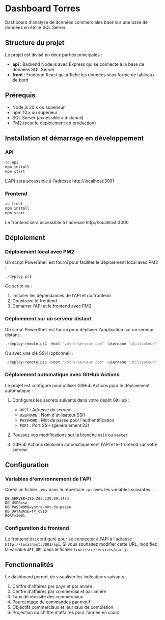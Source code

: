 # Dashboard Torres

Dashboard d'analyse de données commerciales basé sur une base de données en étoile SQL Server.

## Structure du projet

Le projet est divisé en deux parties principales :

- **api** : Backend Node.js avec Express qui se connecte à la base de données SQL Server
- **front** : Frontend React qui affiche les données sous forme de tableaux de bord

## Prérequis

- Node.js 20.x ou supérieur
- npm 10.x ou supérieur
- SQL Server (accessible à distance)
- PM2 (pour le déploiement en production)

## Installation et démarrage en développement

### API

```bash
cd api
npm install
npm start
```

L'API sera accessible à l'adresse http://localhost:3001

### Frontend

```bash
cd front
npm install
npm start
```

Le frontend sera accessible à l'adresse http://localhost:3000

## Déploiement

### Déploiement local avec PM2

Un script PowerShell est fourni pour faciliter le déploiement local avec PM2 :

```powershell
./deploy.ps1
```

Ce script va :
1. Installer les dépendances de l'API et du frontend
2. Construire le frontend
3. Démarrer l'API et le frontend avec PM2

### Déploiement sur un serveur distant

Un script PowerShell est fourni pour déployer l'application sur un serveur distant :

```powershell
./deploy-remote.ps1 -Host "votre-serveur.com" -Username "utilisateur" -Password "votre-mot-de-passe" -RemotePath "/var/www/torres"
```

Ou avec une clé SSH (optionnel) :

```powershell
./deploy-remote.ps1 -Host "votre-serveur.com" -Username "utilisateur" -Password "votre-mot-de-passe" -KeyFile "chemin/vers/cle.pem" -RemotePath "/var/www/torres"
```

### Déploiement automatique avec GitHub Actions

Le projet est configuré pour utiliser GitHub Actions pour le déploiement automatique :

1. Configurez les secrets suivants dans votre dépôt GitHub :
   - `HOST` : Adresse du serveur
   - `USERNAME` : Nom d'utilisateur SSH
   - `PASSWORD` : Mot de passe pour l'authentification
   - `PORT` : Port SSH (généralement 22)

2. Poussez vos modifications sur la branche `main` ou `master`

3. GitHub Actions déploiera automatiquement l'API et le frontend sur votre serveur

## Configuration

### Variables d'environnement de l'API

Créez un fichier `.env` dans le répertoire `api` avec les variables suivantes :

```
DB_SERVER=159.203.139.99,1433
DB_USER=sa
DB_PASSWORD=votre-mot-de-passe
DB_DATABASE=TP_CSID
PORT=3001
```

### Configuration du frontend

Le frontend est configuré pour se connecter à l'API à l'adresse `http://localhost:3001/api`. Si vous souhaitez modifier cette URL, modifiez la variable `API_URL` dans le fichier `front/src/services/api.js`.

## Fonctionnalités

Le dashboard permet de visualiser les indicateurs suivants :

1. Chiffre d'affaires par pays et par année
2. Chiffre d'affaires par commercial et par année
3. Taux de réussite des commerciaux
4. Pourcentage de commandes par motif
5. Objectifs commerciaux et leur taux de complétion
6. Projection du chiffre d'affaires pour l'année en cours 